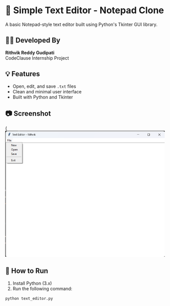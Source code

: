 # 📝 Simple Text Editor - Notepad Clone

A basic Notepad-style text editor built using Python's Tkinter GUI library.

## 👨‍💻 Developed By
**Rithvik Reddy Gudipati**  
CodeClause Internship Project

## 💡 Features
- Open, edit, and save `.txt` files
- Clean and minimal user interface
- Built with Python and Tkinter

## 📷 Screenshot
(![alt text](image.png)

## 🚀 How to Run

1. Install Python (3.x)
2. Run the following command:

```bash
python text_editor.py

